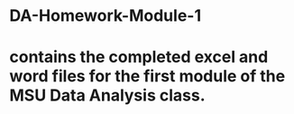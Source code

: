 # DA-Homework-Module-1
# contains the completed excel and word files for the first module of the MSU Data Analysis class.
